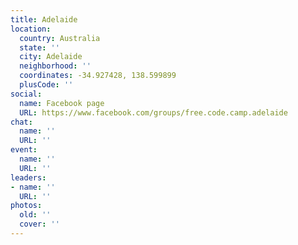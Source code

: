 ```yaml
---
title: Adelaide
location:
  country: Australia
  state: ''
  city: Adelaide
  neighborhood: ''
  coordinates: -34.927428, 138.599899
  plusCode: ''
social:
  name: Facebook page
  URL: https://www.facebook.com/groups/free.code.camp.adelaide
chat:
  name: ''
  URL: ''
event:
  name: ''
  URL: ''
leaders:
- name: ''
  URL: ''
photos:
  old: ''
  cover: ''
---
```

